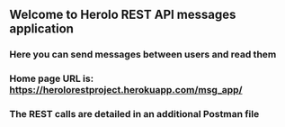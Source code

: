 ## Welcome to Herolo REST API messages application

### Here you can send messages between users and read them

### Home page URL is: https://herolorestproject.herokuapp.com/msg_app/

### The REST calls are detailed in an additional Postman file 

